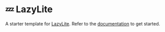# 💤 LazyLite

A starter template for [LazyLite](https://github.com/aamir-sultan/LazyLite).
Refer to the [documentation](https://lazyvim.github.io/installation) to get started.
